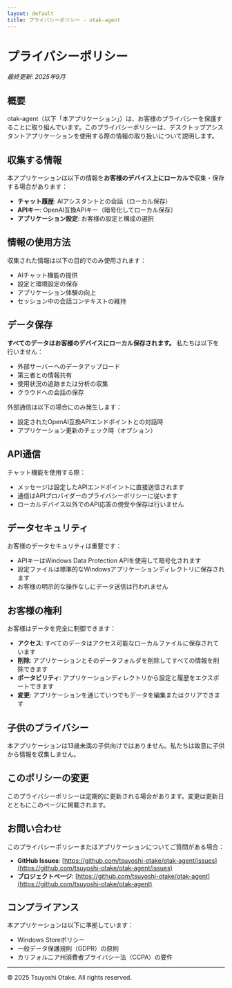```yaml
---
layout: default
title: プライバシーポリシー - otak-agent
---
```


# プライバシーポリシー

*最終更新: 2025年9月*

## 概要

otak-agent（以下「本アプリケーション」）は、お客様のプライバシーを保護することに取り組んでいます。このプライバシーポリシーは、デスクトップアシスタントアプリケーションを使用する際の情報の取り扱いについて説明します。

## 収集する情報

本アプリケーションは以下の情報を**お客様のデバイス上にローカルで**収集・保存する場合があります：

- **チャット履歴**: AIアシスタントとの会話（ローカル保存）
- **APIキー**: OpenAI互換APIキー（暗号化してローカル保存）
- **アプリケーション設定**: お客様の設定と構成の選択

## 情報の使用方法

収集された情報は以下の目的でのみ使用されます：

- AIチャット機能の提供
- 設定と環境設定の保存
- アプリケーション体験の向上
- セッション中の会話コンテキストの維持

## データ保存

**すべてのデータはお客様のデバイスにローカル保存されます。** 私たちは以下を行いません：
- 外部サーバーへのデータアップロード
- 第三者との情報共有
- 使用状況の追跡または分析の収集
- クラウドへの会話の保存

外部通信は以下の場合にのみ発生します：
- 設定されたOpenAI互換APIエンドポイントとの対話時
- アプリケーション更新のチェック時（オプション）

## API通信

チャット機能を使用する際：
- メッセージは設定したAPIエンドポイントに直接送信されます
- 通信はAPIプロバイダーのプライバシーポリシーに従います
- ローカルデバイス以外でのAPI応答の傍受や保存は行いません

## データセキュリティ

お客様のデータセキュリティは重要です：
- APIキーはWindows Data Protection APIを使用して暗号化されます
- 設定ファイルは標準的なWindowsアプリケーションディレクトリに保存されます
- お客様の明示的な操作なしにデータ送信は行われません

## お客様の権利

お客様はデータを完全に制御できます：
- **アクセス**: すべてのデータはアクセス可能なローカルファイルに保存されています
- **削除**: アプリケーションとそのデータフォルダを削除してすべての情報を削除できます
- **ポータビリティ**: アプリケーションディレクトリから設定と履歴をエクスポートできます
- **変更**: アプリケーションを通じていつでもデータを編集またはクリアできます

## 子供のプライバシー

本アプリケーションは13歳未満の子供向けではありません。私たちは故意に子供から情報を収集しません。

## このポリシーの変更

このプライバシーポリシーは定期的に更新される場合があります。変更は更新日とともにこのページに掲載されます。

## お問い合わせ

このプライバシーポリシーまたはアプリケーションについてご質問がある場合：

- **GitHub Issues**: [https://github.com/tsuyoshi-otake/otak-agent/issues](https://github.com/tsuyoshi-otake/otak-agent/issues)
- **プロジェクトページ**: [https://github.com/tsuyoshi-otake/otak-agent](https://github.com/tsuyoshi-otake/otak-agent)

## コンプライアンス

本アプリケーションは以下に準拠しています：
- Windows Storeポリシー
- 一般データ保護規則（GDPR）の原則
- カリフォルニア州消費者プライバシー法（CCPA）の要件

---

© 2025 Tsuyoshi Otake. All rights reserved.